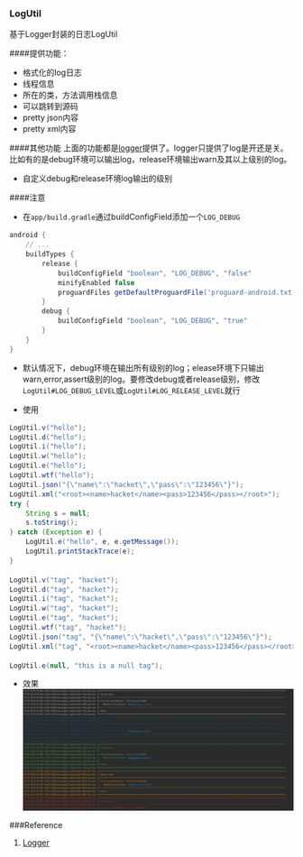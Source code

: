### LogUtil
基于Logger封装的日志LogUtil

####提供功能：

* 格式化的log日志
* 线程信息
* 所在的类，方法调用栈信息
* 可以跳转到源码
* pretty json内容
* pretty xml内容

####其他功能
上面的功能都是[logger](https://github.com/orhanobut/logger "https://github.com/orhanobut/logger")提供了。logger只提供了log是开还是关。比如有的是debug环境可以输出log，release环境输出warn及其以上级别的log。
* 自定义debug和release环境log输出的级别

####注意
* 在`app/build.gradle`通过buildConfigField添加一个`LOG_DEBUG`

```groovy
android {
    // ...
    buildTypes {
        release {
            buildConfigField "boolean", "LOG_DEBUG", "false"
            minifyEnabled false
            proguardFiles getDefaultProguardFile('proguard-android.txt'), 'proguard-rules.pro'
        }
        debug {
            buildConfigField "boolean", "LOG_DEBUG", "true"
        }
    }
}
```

* 默认情况下，debug环境在输出所有级别的log；elease环境下只输出warn,error,assert级别的log。要修改debug或者release级别，修改`LogUtil#LOG_DEBUG_LEVEL`或`LogUtil#LOG_RELEASE_LEVEL`就行

* 使用

```java
LogUtil.v("hello");
LogUtil.d("hello");
LogUtil.i("hello");
LogUtil.w("hello");
LogUtil.e("hello");
LogUtil.wtf("hello");
LogUtil.json("{\"name\":\"hacket\",\"pass\":\"123456\"}");
LogUtil.xml("<root><name>hacket</name><pass>123456</pass></root>");
try {
    String s = null;
    s.toString();
} catch (Exception e) {
    LogUtil.e("hello", e, e.getMessage());
    LogUtil.printStackTrace(e);
}

LogUtil.v("tag", "hacket");
LogUtil.d("tag", "hacket");
LogUtil.i("tag", "hacket");
LogUtil.w("tag", "hacket");
LogUtil.e("tag", "hacket");
LogUtil.wtf("tag", "hacket");
LogUtil.json("tag", "{\"name\":\"hacket\",\"pass\":\"123456\"}");
LogUtil.xml("tag", "<root><name>hacket</name><pass>123456</pass></root>");

LogUtil.e(null, "this is a null tag");
```
* 效果
[![log效果](https://github.com/hacket/LogUtil/blob/master/img/log.png "log效果")](https://github.com/hacket/LogUtil "log效果")

###Reference
 1. [Logger](https://github.com/orhanobut/logger "https://github.com/orhanobut/logger")
 
 
 
